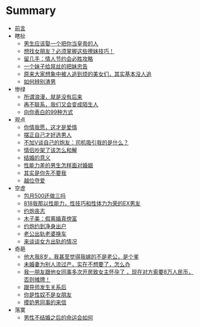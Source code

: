 # Summary

* [前言](README.md)
* 瞎扯
  * [男生应该娶一个把你当皇帝的人](/A/A0001.md)
  * [想找女朋友？必须掌握这些撩妹技巧！](/A/A0002.md)
  * [留几手：情人节约会必胜攻略](/A/A0003.md)
  * [一个妹子给屌丝的把妹忠告](/A/A0004.md)
  * [原来大家想象中被人追到烦的美女们，其实基本没人追](/A/A0005.md)
  * [如何辨别渣男](A/A0006.md)
* 惨绿
  * [所谓浪漫，就是没有后来](/B/B0001.md)
  * [再不联系，我们又会变成陌生人](/B/B0002.md)
  * [向你表白的99种方式](/B/B0003.md)
* 观点
  * [你情我愿，这才是爱情](/C/C0001.md)
  * [摆正自己才好选男人](/C/C0002.md)
  * [不加V谈自己的炮友：司机吸引我的是什么？](/C/C0003.md)
  * [情侣吵架了该怎么和解](/C/C0004.md)
  * [结婚的意义](/C/C0005.md)
  * [性能力差的男生怎样面对婚姻](/C/C0006.md)
  * [其实是你先不要我](/C/C0007.md)
  * [越位夺爱](/C/C0008.md)
* 空虚
  * [包月500还做三吗](/D/D0001.md)
  * [818我那以性能力，性技巧和性体力为荣的EX男友](/D/D0002.md)
  * [约炮丧志](/D/D0003.md)
  * [木子美：假离婚真傍富](/D/D0004.md)
  * [约炮约到净身出户](/D/D0005.md)
  * [老公出轨老婆换车](D/D0006.md)
  * [来谈谈女方出轨的情况](D/D0007.md)
* 奇葩
  * [他大我8岁，我甚至觉得我嫁的不是老公，是个爹](/E/E0001.md)
  * [未婚妻为别人流过产，实在不想要了，怎么办](/E/E0002.md)
  * [我一朋友跟他女同事多次开房致女主怀孕了 ，现在对方索要8万人民币，否则摊牌！](/E/E0003.md)
  * [跟导师发生关系后](/E/E0004.md)
  * [你是性奴不是女朋友](/E/E0005.md)
  * [摸奶男同事的来信](/E/E0006.md)
* 落寞
  * [男性不结婚之后的命运会如何](/F/F0001.md)

